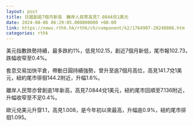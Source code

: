 ```yaml
---
layout: post
title: 日圓創逾7個月新高　離岸人民幣高見7.0844兌1美元
date: 2024-08-06 06:29:05.000000000 +08:00
link: https://news.rthk.hk/rthk/ch/component/k2/1764907-20240806.htm
categories: rthk
---
```


美元指數跌勢持續，最多跌約1%，低見102.15，創近7個月新低，尾市報102.73，跌幅收窄至0.4%。

套息交易加快平倉，帶動日圓持續強勢，曾升至逾7個月高位，高見141.7兌1美元，紐約尾市徘徊144.2附近，升幅1.6%。

離岸人民幣亦曾創逾1年新高，高見7.0844兌1美元，紐約尾市回順至7.136附近，升幅收窄至不足0.4%。

歐元兌美元升穿1.1，高見1.008，是今年初以來最高，升幅逾0.9%，紐約尾市徘徊1.095。
